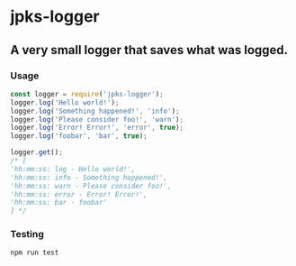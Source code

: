 # jpks-logger

## A very small logger that saves what was logged.

### Usage

```javascript
const logger = require('jpks-logger');
logger.log('Hello world!');
logger.log('Something happened!', 'info');
logger.log('Please consider foo!', 'warn');
logger.log('Error! Error!', 'error', true);
logger.log('foobar', 'bar', true);

logger.get();
/* [
'hh:mm:ss: log - Hello world!',
'hh:mm:ss: info - Something happened!',
'hh:mm:ss: warn - Please consider foo!',
'hh:mm:ss: error - Error! Error!',
'hh:mm:ss: bar - foobar'
] */
```

### Testing

```shell
npm run test
```